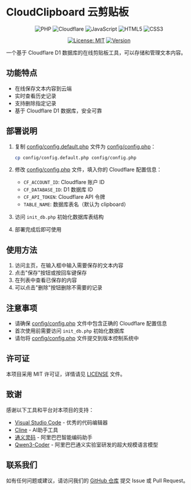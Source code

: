 # CloudClipboard 云剪贴板

<div align="center">

![PHP](https://img.shields.io/badge/PHP-777BB4?style=for-the-badge&logo=php&logoColor=white)
![Cloudflare](https://img.shields.io/badge/Cloudflare-F38020?style=for-the-badge&logo=cloudflare&logoColor=white)
![JavaScript](https://img.shields.io/badge/JavaScript-F7DF1E?style=for-the-badge&logo=javascript&logoColor=black)
![HTML5](https://img.shields.io/badge/HTML5-E34F26?style=for-the-badge&logo=html5&logoColor=white)
![CSS3](https://img.shields.io/badge/CSS3-1572B6?style=for-the-badge&logo=css3&logoColor=white)

[![License: MIT](https://img.shields.io/badge/License-MIT-yellow.svg?style=for-the-badge)](https://opensource.org/licenses/MIT)
[![Version](https://img.shields.io/badge/version-1.5-blue.svg?style=for-the-badge)](https://github.com/your-username/cloudclipboard)

</div>


一个基于 Cloudflare D1 数据库的在线剪贴板工具，可以存储和管理文本内容。

## 功能特点

- 在线保存文本内容到云端
- 实时查看历史记录
- 支持删除指定记录
- 基于 Cloudflare D1 数据库，安全可靠

## 部署说明

1. 复制 [config/config.default.php](file:///config/config.default.php) 文件为 [config/config.php](file:///config/config.php)：
   ```bash
   cp config/config.default.php config/config.php
   ```

2. 修改 [config/config.php](file:///config/config.php) 文件，填入你的 Cloudflare 配置信息：
   - `CF_ACCOUNT_ID`: Cloudflare 账户 ID
   - `CF_DATABASE_ID`: D1 数据库 ID
   - `CF_API_TOKEN`: Cloudflare API 令牌
   - `TABLE_NAME`: 数据库表名（默认为 clipboard）

3. 访问 `init_db.php` 初始化数据库表结构

4. 部署完成后即可使用

## 使用方法

1. 访问主页，在输入框中输入需要保存的文本内容
2. 点击"保存"按钮或按回车键保存
3. 在列表中查看已保存的内容
4. 可以点击"删除"按钮删除不需要的记录

## 注意事项

- 请确保 [config/config.php](file:///config/config.php) 文件中包含正确的 Cloudflare 配置信息
- 首次使用前需要访问 `init_db.php` 初始化数据库
- 请勿将 [config/config.php](file:///config/config.php) 文件提交到版本控制系统中

## 许可证

本项目采用 MIT 许可证，详情请见 [LICENSE](file:///LICENSE) 文件。

## 致谢

感谢以下工具和平台对本项目的支持：

- [Visual Studio Code](https://code.visualstudio.com/) - 优秀的代码编辑器
- [Cline](https://github.com/cline/cline.git) - AI助手工具
- [通义灵码](https://tongyi.aliyun.com/lingma/) - 阿里巴巴智能编码助手
- [Qwen3-Coder](https://tongyi.aliyun.com/qianwen/) - 阿里巴巴通义实验室研发的超大规模语言模型

## 联系我们

如有任何问题或建议，请访问我们的 [GitHub 仓库](https://github.com/lukechern/CloudClipboard) 提交 Issue 或 Pull Request。
